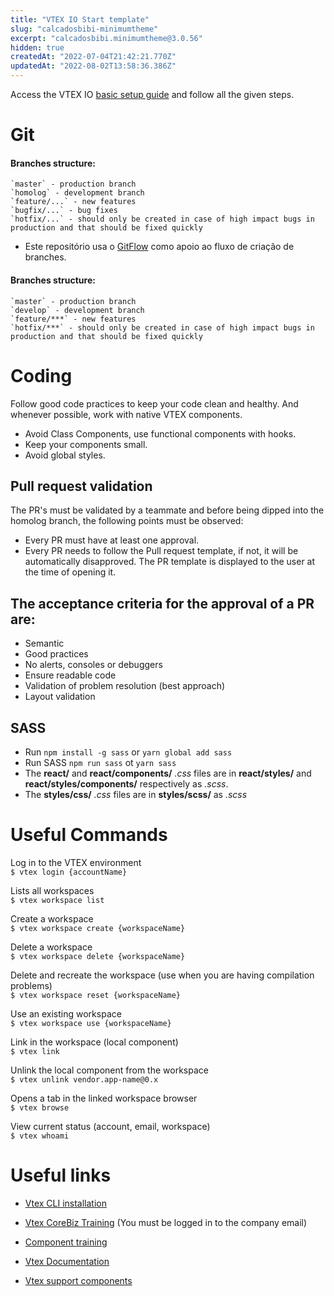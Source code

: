 ```yaml
---
title: "VTEX IO Start template"
slug: "calcadosbibi-minimumtheme"
excerpt: "calcadosbibi.minimumtheme@3.0.56"
hidden: true
createdAt: "2022-07-04T21:42:21.770Z"
updatedAt: "2022-08-02T13:58:36.386Z"
---
```

Access the VTEX IO [basic setup guide](https://vtex.io/docs/getting-started/build-stores-with-store-framework/2) and follow all the given steps.

# Git

#### Branches structure:

    `master` - production branch
    `homolog` - development branch
    `feature/...` - new features
    `bugfix/...` - bug fixes
    `hotfix/...` - should only be created in case of high impact bugs in production and that should be fixed quickly
- Este repositório usa o [GitFlow](https://danielkummer.github.io/git-flow-cheatsheet/index.html) como apoio ao fluxo de criação de branches.

#### Branches structure:

    `master` - production branch
    `develop` - development branch
    `feature/***` - new features
    `hotfix/***` - should only be created in case of high impact bugs in production and that should be fixed quickly

# Coding

Follow good code practices to keep your code clean and healthy. And whenever possible, work with native VTEX components.

- Avoid Class Components, use functional components with hooks.
- Keep your components small.
- Avoid global styles.

## Pull request validation

The PR's must be validated by a teammate and before being dipped into the homolog branch, the following points must be observed:

- Every PR must have at least one approval.
- Every PR needs to follow the Pull request template, if not, it will be automatically disapproved. The PR template is displayed to the user at the time of opening it.

## The acceptance criteria for the approval of a PR are:

- Semantic
- Good practices
- No alerts, consoles or debuggers
- Ensure readable code
- Validation of problem resolution (best approach)
- Layout validation

## SASS

- Run `npm install -g sass` or `yarn global add sass`
- Run SASS `npm run sass` ot `yarn sass`
- The **react/** and **react/components/** _.css_ files are in **react/styles/** and **react/styles/components/** respectively as _.scss_.
- The **styles/css/** _.css_ files are in **styles/scss/** as _.scss_

# Useful Commands

Log in to the VTEX environment\
`$ vtex login {accountName}`

Lists all workspaces\
`$ vtex workspace list`

Create a workspace\
`$ vtex workspace create {workspaceName}`

Delete a workspace\
`$ vtex workspace delete {workspaceName}`

Delete and recreate the workspace (use when you are having compilation problems)\
`$ vtex workspace reset {workspaceName}`

Use an existing workspace\
`$ vtex workspace use {workspaceName}`

Link in the workspace (local component)\
`$ vtex link`

Unlink the local component from the workspace\
`$ vtex unlink vendor.app-name@0.x`

Opens a tab in the linked workspace browser\
`$ vtex browse`

View current status (account, email, workspace)\
`$ vtex whoami`

# Useful links

- [Vtex CLI installation](https://vtex.io/docs/recipes/development/vtex-io-cli-installation-and-command-reference/)

- [Vtex CoreBiz Training](https://www.youtube.com/watch?v=nH16vQvD0Mg) (You must be logged in to the company email)

- [Component training](https://lab.github.com/vtex-trainings/store-framework)

- [Vtex Documentation](https://developers.vtex.com/docs)

- [Vtex support components](https://github.com/vtex-apps)